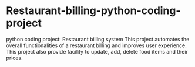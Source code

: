 # Restaurant-billing-python-coding-project
python coding project: Restaurant billing system
This project automates the overall functionalities of a restaurant billing and improves user experience. This project also provide facility to update, add, delete food items and their prices. 

